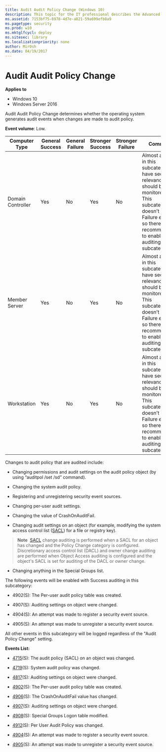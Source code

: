 ```yaml
---
title: Audit Audit Policy Change (Windows 10)
description: This topic for the IT professional describes the Advanced Security Audit policy setting, Audit Audit Policy Change, which determines whether the operating system generates audit events when changes are made to audit policy.
ms.assetid: 7153bf75-6978-4d7e-a821-59a699efb8a9
ms.pagetype: security
ms.prod: w10
ms.mktglfcycl: deploy
ms.sitesec: library
ms.localizationpriority: none
author: Mir0sh
ms.date: 04/19/2017
---
```


# Audit Audit Policy Change

**Applies to**
-   Windows 10
-   Windows Server 2016


Audit Audit Policy Change determines whether the operating system generates audit events when changes are made to audit policy.

**Event volume**: Low.

| Computer Type     | General Success | General Failure | Stronger Success | Stronger Failure | Comments                                                                                                                                                                                                                      |
|-------------------|-----------------|-----------------|------------------|------------------|-------------------------------------------------------------------------------------------------------------------------------------------------------------------------------------------------------------------------------|
| Domain Controller | Yes             | No              | Yes              | No               | Almost all events in this subcategory have security relevance and should be monitored. <br>This subcategory doesn’t have Failure events, so there is no recommendation to enable Failure auditing for this subcategory. |
| Member Server     | Yes             | No              | Yes              | No               | Almost all events in this subcategory have security relevance and should be monitored. <br>This subcategory doesn’t have Failure events, so there is no recommendation to enable Failure auditing for this subcategory. |
| Workstation       | Yes             | No              | Yes              | No               | Almost all events in this subcategory have security relevance and should be monitored. <br>This subcategory doesn’t have Failure events, so there is no recommendation to enable Failure auditing for this subcategory. |

Changes to audit policy that are audited include:

-   Changing permissions and audit settings on the audit policy object (by using “auditpol /set /sd” command).

-   Changing the system audit policy.

-   Registering and unregistering security event sources.

-   Changing per-user audit settings.

-   Changing the value of CrashOnAuditFail.

-   Changing audit settings on an object (for example, modifying the system access control list ([SACL](https://msdn.microsoft.com/library/windows/desktop/aa374872(v=vs.85).aspx)) for a file or registry key).

> **Note**&nbsp;&nbsp;[SACL](https://msdn.microsoft.com/library/windows/desktop/aa374872(v=vs.85).aspx) change auditing is performed when a SACL for an object has changed and the Policy Change category is configured. Discretionary access control list (DACL) and owner change auditing are performed when Object Access auditing is configured and the object's SACL is set for auditing of the DACL or owner change.

-   Changing anything in the Special Groups list.

The following events will be enabled with Success auditing in this subcategory:

-   4902(S): The Per-user audit policy table was created.

-   4907(S): Auditing settings on object were changed.

-   4904(S): An attempt was made to register a security event source.

-   4905(S): An attempt was made to unregister a security event source.

All other events in this subcategory will be logged regardless of the "Audit Policy Change" setting.

**Events List:**

-   [4715](event-4715.md)(S): The audit policy (SACL) on an object was changed.

-   [4719](event-4719.md)(S): System audit policy was changed.

-   [4817](event-4817.md)(S): Auditing settings on object were changed.

-   [4902](event-4902.md)(S): The Per-user audit policy table was created.

-   [4906](event-4906.md)(S): The CrashOnAuditFail value has changed.

-   [4907](event-4907.md)(S): Auditing settings on object were changed.

-   [4908](event-4908.md)(S): Special Groups Logon table modified.

-   [4912](event-4912.md)(S): Per User Audit Policy was changed.

-   [4904](event-4904.md)(S): An attempt was made to register a security event source.

-   [4905](event-4905.md)(S): An attempt was made to unregister a security event source.

